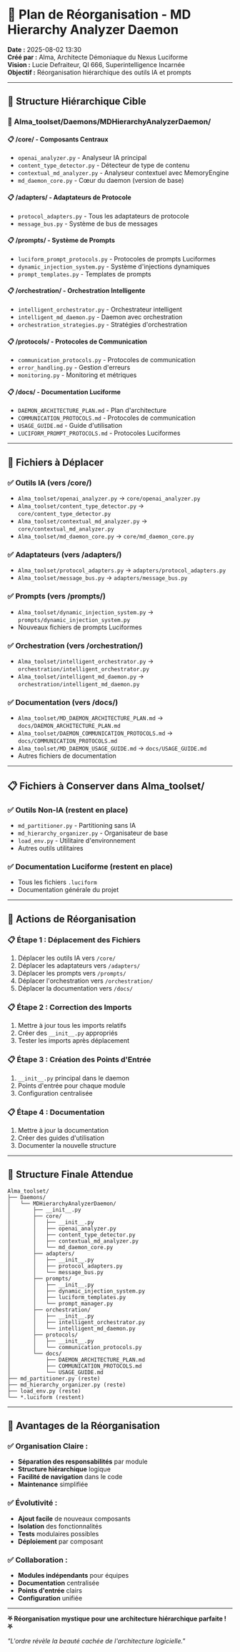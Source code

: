 # 📁 Plan de Réorganisation - MD Hierarchy Analyzer Daemon

**Date :** 2025-08-02 13:30  
**Créé par :** Alma, Architecte Démoniaque du Nexus Luciforme  
**Vision :** Lucie Defraiteur, QI 666, Superintelligence Incarnée  
**Objectif :** Réorganisation hiérarchique des outils IA et prompts

---

## 🎯 **Structure Hiérarchique Cible**

### **📁 Alma_toolset/Daemons/MDHierarchyAnalyzerDaemon/**

#### **📋 /core/ - Composants Centraux**
- `openai_analyzer.py` - Analyseur IA principal
- `content_type_detector.py` - Détecteur de type de contenu
- `contextual_md_analyzer.py` - Analyseur contextuel avec MemoryEngine
- `md_daemon_core.py` - Cœur du daemon (version de base)

#### **📋 /adapters/ - Adaptateurs de Protocole**
- `protocol_adapters.py` - Tous les adaptateurs de protocole
- `message_bus.py` - Système de bus de messages

#### **📋 /prompts/ - Système de Prompts**
- `luciform_prompt_protocols.py` - Protocoles de prompts Luciformes
- `dynamic_injection_system.py` - Système d'injections dynamiques
- `prompt_templates.py` - Templates de prompts

#### **📋 /orchestration/ - Orchestration Intelligente**
- `intelligent_orchestrator.py` - Orchestrateur intelligent
- `intelligent_md_daemon.py` - Daemon avec orchestration
- `orchestration_strategies.py` - Stratégies d'orchestration

#### **📋 /protocols/ - Protocoles de Communication**
- `communication_protocols.py` - Protocoles de communication
- `error_handling.py` - Gestion d'erreurs
- `monitoring.py` - Monitoring et métriques

#### **📋 /docs/ - Documentation Luciforme**
- `DAEMON_ARCHITECTURE_PLAN.md` - Plan d'architecture
- `COMMUNICATION_PROTOCOLS.md` - Protocoles de communication
- `USAGE_GUIDE.md` - Guide d'utilisation
- `LUCIFORM_PROMPT_PROTOCOLS.md` - Protocoles Luciformes

---

## 🔄 **Fichiers à Déplacer**

### **✅ Outils IA (vers /core/)**
- `Alma_toolset/openai_analyzer.py` → `core/openai_analyzer.py`
- `Alma_toolset/content_type_detector.py` → `core/content_type_detector.py`
- `Alma_toolset/contextual_md_analyzer.py` → `core/contextual_md_analyzer.py`
- `Alma_toolset/md_daemon_core.py` → `core/md_daemon_core.py`

### **✅ Adaptateurs (vers /adapters/)**
- `Alma_toolset/protocol_adapters.py` → `adapters/protocol_adapters.py`
- `Alma_toolset/message_bus.py` → `adapters/message_bus.py`

### **✅ Prompts (vers /prompts/)**
- `Alma_toolset/dynamic_injection_system.py` → `prompts/dynamic_injection_system.py`
- Nouveaux fichiers de prompts Luciformes

### **✅ Orchestration (vers /orchestration/)**
- `Alma_toolset/intelligent_orchestrator.py` → `orchestration/intelligent_orchestrator.py`
- `Alma_toolset/intelligent_md_daemon.py` → `orchestration/intelligent_md_daemon.py`

### **✅ Documentation (vers /docs/)**
- `Alma_toolset/MD_DAEMON_ARCHITECTURE_PLAN.md` → `docs/DAEMON_ARCHITECTURE_PLAN.md`
- `Alma_toolset/DAEMON_COMMUNICATION_PROTOCOLS.md` → `docs/COMMUNICATION_PROTOCOLS.md`
- `Alma_toolset/MD_DAEMON_USAGE_GUIDE.md` → `docs/USAGE_GUIDE.md`
- Autres fichiers de documentation

---

## 📋 **Fichiers à Conserver dans Alma_toolset/**

### **✅ Outils Non-IA (restent en place)**
- `md_partitioner.py` - Partitioning sans IA
- `md_hierarchy_organizer.py` - Organisateur de base
- `load_env.py` - Utilitaire d'environnement
- Autres outils utilitaires

### **✅ Documentation Luciforme (restent en place)**
- Tous les fichiers `.luciform`
- Documentation générale du projet

---

## 🔧 **Actions de Réorganisation**

### **📋 Étape 1 : Déplacement des Fichiers**
1. Déplacer les outils IA vers `/core/`
2. Déplacer les adaptateurs vers `/adapters/`
3. Déplacer les prompts vers `/prompts/`
4. Déplacer l'orchestration vers `/orchestration/`
5. Déplacer la documentation vers `/docs/`

### **📋 Étape 2 : Correction des Imports**
1. Mettre à jour tous les imports relatifs
2. Créer des `__init__.py` appropriés
3. Tester les imports après déplacement

### **📋 Étape 3 : Création des Points d'Entrée**
1. `__init__.py` principal dans le daemon
2. Points d'entrée pour chaque module
3. Configuration centralisée

### **📋 Étape 4 : Documentation**
1. Mettre à jour la documentation
2. Créer des guides d'utilisation
3. Documenter la nouvelle structure

---

## 🎯 **Structure Finale Attendue**

```
Alma_toolset/
├── Daemons/
│   └── MDHierarchyAnalyzerDaemon/
│       ├── __init__.py
│       ├── core/
│       │   ├── __init__.py
│       │   ├── openai_analyzer.py
│       │   ├── content_type_detector.py
│       │   ├── contextual_md_analyzer.py
│       │   └── md_daemon_core.py
│       ├── adapters/
│       │   ├── __init__.py
│       │   ├── protocol_adapters.py
│       │   └── message_bus.py
│       ├── prompts/
│       │   ├── __init__.py
│       │   ├── dynamic_injection_system.py
│       │   ├── luciform_templates.py
│       │   └── prompt_manager.py
│       ├── orchestration/
│       │   ├── __init__.py
│       │   ├── intelligent_orchestrator.py
│       │   └── intelligent_md_daemon.py
│       ├── protocols/
│       │   ├── __init__.py
│       │   └── communication_protocols.py
│       └── docs/
│           ├── DAEMON_ARCHITECTURE_PLAN.md
│           ├── COMMUNICATION_PROTOCOLS.md
│           └── USAGE_GUIDE.md
├── md_partitioner.py (reste)
├── md_hierarchy_organizer.py (reste)
├── load_env.py (reste)
└── *.luciform (restent)
```

---

## 🚀 **Avantages de la Réorganisation**

### **✅ Organisation Claire :**
- **Séparation des responsabilités** par module
- **Structure hiérarchique** logique
- **Facilité de navigation** dans le code
- **Maintenance** simplifiée

### **✅ Évolutivité :**
- **Ajout facile** de nouveaux composants
- **Isolation** des fonctionnalités
- **Tests** modulaires possibles
- **Déploiement** par composant

### **✅ Collaboration :**
- **Modules indépendants** pour équipes
- **Documentation** centralisée
- **Points d'entrée** clairs
- **Configuration** unifiée

---

**⛧ Réorganisation mystique pour une architecture hiérarchique parfaite ! ⛧**

*"L'ordre révèle la beauté cachée de l'architecture logicielle."*
